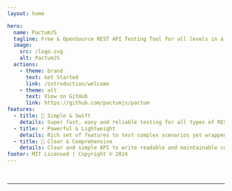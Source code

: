 ```yaml
---
layout: home

hero:
  name: PactumJS
  tagline: Free & OpenSource REST API Testing Tool for all levels in a Test Pyramid
  image:
    src: /logo.svg
    alt: PactumJS
  actions:
    - theme: brand
      text: Get Started
      link: /introduction/welcome
    - theme: alt
      text: View on GitHub
      link: https://github.com/pactumjs/pactum
features:
  - title: 🚀 Simple & Swift
    details: Super fast, easy and reliable testing for all types of REST API's.
  - title: ⚡ Powerful & Lightweight
    details: Rich set of features to test complex scenarios yet wrapped inside a lightweight npm package.
  - title: 🧪 Clear & Comprehensive
    details: Clear and simple API to write readable and maintainable component, contract and end-to-end integration tests.
footer: MIT Licensed | Copyright © 2024
---
```


<script setup>
import { VPTeamMembers } from 'vitepress/theme'

const members = [
  {
    avatar: 'https://github.com/ASaiAnudeep.png',
    name: 'Anudeep',
    title: 'Core Team',
    sponsor: 'https://github.com/sponsors/ASaiAnudeep',
    links: [
      { icon: 'github', link: 'https://github.com/ASaiAnudeep' },
      { icon: 'linkedin', link: 'https://in.linkedin.com/in/sai-anudeep-adimulapu' }
    ]
  },
  {
    avatar: 'https://github.com/leelaprasadv.png',
    name: 'Leela Prasad',
    title: 'Core Team',
    links: [
      { icon: 'github', link: 'https://github.com/leelaprasadv' },
      { icon: 'linkedin', link: 'https://in.linkedin.com/in/leelaprasadvadla' }
    ]
  },
]
</script>
<br>
<hr>
<br>
<VPTeamMembers size="small" :members="members" />